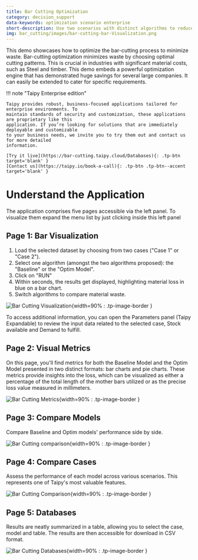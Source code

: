 ```yaml
---
title: Bar Cutting Optimization
category: decision_support
data-keywords: optimization scenario enterprise
short-description: Use two scenarios with distinct algorithms to reduces raw material waste by bar cut sizes optimizations.
img: bar_cutting/images/bar-cutting-bar-Visualization.png
---
```


This demo showcases how to optimize the bar-cutting process to minimize waste.
Bar-cutting optimization minimizes waste by choosing optimal cutting patterns. This is
crucial in industries with significant material costs, such as Steel and timber. This
demo embeds a powerful optimization engine that has demonstrated huge savings for several
large companies. It can easily be extended to cater for specific requirements.

!!! note "Taipy Enterprise edition"

    Taipy provides robust, business-focused applications tailored for enterprise environments. To
    maintain standards of security and customization, these applications are proprietary like this
    application. If you’re looking for solutions that are immediately deployable and customizable
    to your business needs, we invite you to try them out and contact us for more detailed
    information.

    [Try it live](https://bar-cutting.taipy.cloud/Databases){: .tp-btn target='blank' }
    [Contact us](https://taipy.io/book-a-call){: .tp-btn .tp-btn--accent target='blank' }

# Understand the Application

The application comprises five pages accessible via the left panel.
To visualize them expand the menu list by just clicking inside this left panel

## Page 1: Bar Visualization

1. Load the selected dataset by choosing from two cases ("Case 1" or "Case 2").
2. Select one algorithm (amongst the two algorithms proposed): the "Baseline" or the "Optim Model".
3. Click on "RUN"
4. Within seconds, the results get displayed, highlighting material loss in blue on a bar chart.
5. Switch algorithms to compare material waste.


![Bar Cutting Visualization](images/bar-cutting-bar-Visualization.png){width=90% : .tp-image-border }

To access additional information, you can open the Parameters panel
(Taipy Expandable) to review the input data related to the selected
case, Stock available and Demand to fulfill.

## Page 2: Visual Metrics

On this page, you'll find metrics for both the Baseline Model and
the Optim Model presented in two distinct formats: bar charts and pie
charts. These metrics provide insights into the loss, which can be
visualized as either a percentage of the total length of the mother
bars utilized or as the precise loss value measured in millimeters.

![Bar Cutting Metrics](images/bar-cutting-Metrics.png){width=90% : .tp-image-border }

## Page 3: Compare Models

Compare Baseline and Optim models' performance side by side.

![Bar Cutting comparison](images/bar-cutting-model-comparison.png){width=90% : .tp-image-border }

## Page 4: Compare Cases

Assess the performance of each model across various scenarios.
This represents one of Taipy's most valuable features.

![Bar Cutting Comparison](images/bar-cutting-compare-cases.png){width=90% : .tp-image-border }

## Page 5: Databases

Results are neatly summarized in a table, allowing you to select the case,
model and table. The results are then accessible for download in CSV format.

![Bar Cutting Databases](images/bar-cutting-databases.png){width=90% : .tp-image-border }
